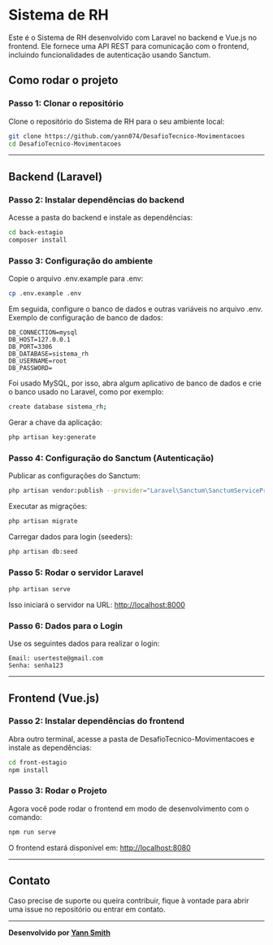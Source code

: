 # Sistema de RH

Este é o Sistema de RH desenvolvido com Laravel no backend e Vue.js no frontend. Ele fornece uma API REST para comunicação com o frontend, incluindo funcionalidades de autenticação usando Sanctum.

## Como rodar o projeto

### Passo 1: Clonar o repositório
Clone o repositório do Sistema de RH para o seu ambiente local:

```bash
git clone https://github.com/yann074/DesafioTecnico-Movimentacoes
cd DesafioTecnico-Movimentacoes
```

---

## Backend (Laravel)

### Passo 2: Instalar dependências do backend
Acesse a pasta do backend e instale as dependências:

```bash
cd back-estagio
composer install
```

### Passo 3: Configuração do ambiente
Copie o arquivo .env.example para .env:

```bash
cp .env.example .env
```

Em seguida, configure o banco de dados e outras variáveis no arquivo .env. Exemplo de configuração de banco de dados:

```plaintext
DB_CONNECTION=mysql
DB_HOST=127.0.0.1
DB_PORT=3306
DB_DATABASE=sistema_rh
DB_USERNAME=root
DB_PASSWORD=
```

Foi usado MySQL, por isso, abra algum aplicativo de banco de dados e crie o banco usado no Laravel, como por exemplo:

```bash
create database sistema_rh;
```

Gerar a chave da aplicação:

```bash
php artisan key:generate
```

### Passo 4: Configuração do Sanctum (Autenticação)
Publicar as configurações do Sanctum:

```bash
php artisan vendor:publish --provider="Laravel\Sanctum\SanctumServiceProvider"
```

Executar as migrações:

```bash
php artisan migrate
```

Carregar dados para login (seeders):

```bash
php artisan db:seed
```

### Passo 5: Rodar o servidor Laravel

```bash
php artisan serve
```

Isso iniciará o servidor na URL: [http://localhost:8000](http://localhost:8000)

### Passo 6: Dados para o Login
Use os seguintes dados para realizar o login:

```plaintext
Email: userteste@gmail.com
Senha: senha123
```

---

## Frontend (Vue.js)

### Passo 2: Instalar dependências do frontend

Abra outro terminal, acesse a pasta de DesafioTecnico-Movimentacoes e instale as dependências:

```bash
cd front-estagio
npm install
```

### Passo 3: Rodar o Projeto
Agora você pode rodar o frontend em modo de desenvolvimento com o comando:

```bash
npm run serve
```

O frontend estará disponível em: [http://localhost:8080](http://localhost:8080)

---

## Contato
Caso precise de suporte ou queira contribuir, fique à vontade para abrir uma issue no repositório ou entrar em contato.

---

**Desenvolvido por [Yann Smith](https://github.com/yann074)**

